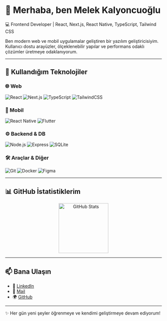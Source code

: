 # 👋 Merhaba, ben Melek Kalyoncuoğlu  

💻 Frontend Developer | React, Next.js, React Native, TypeScript, Tailwind CSS  

Ben modern web ve mobil uygulamalar geliştiren bir yazılım geliştiricisiyim.  
Kullanıcı dostu arayüzler, ölçeklenebilir yapılar ve performans odaklı çözümler üretmeye odaklanıyorum.  

---

## 🚀 Kullandığım Teknolojiler

### 🌐 Web
![React](https://img.shields.io/badge/React-61DBFB?style=for-the-badge&logo=react&logoColor=black)
![Next.js](https://img.shields.io/badge/Next.js-000000?style=for-the-badge&logo=nextdotjs&logoColor=white)
![TypeScript](https://img.shields.io/badge/TypeScript-007ACC?style=for-the-badge&logo=typescript&logoColor=white)
![TailwindCSS](https://img.shields.io/badge/TailwindCSS-38B2AC?style=for-the-badge&logo=tailwindcss&logoColor=white)

### 📱 Mobil
![React Native](https://img.shields.io/badge/React%20Native-61DBFB?style=for-the-badge&logo=react&logoColor=black)
![Flutter](https://img.shields.io/badge/Flutter-02569B?style=for-the-badge&logo=flutter&logoColor=white)

### ⚙️ Backend & DB
![Node.js](https://img.shields.io/badge/Node.js-339933?style=for-the-badge&logo=nodedotjs&logoColor=white)
![Express](https://img.shields.io/badge/Express-000000?style=for-the-badge&logo=express&logoColor=white)
![SQLite](https://img.shields.io/badge/SQLite-003B57?style=for-the-badge&logo=sqlite&logoColor=white)

### 🛠️ Araçlar & Diğer
![Git](https://img.shields.io/badge/Git-F05032?style=for-the-badge&logo=git&logoColor=white)
![Docker](https://img.shields.io/badge/Docker-2496ED?style=for-the-badge&logo=docker&logoColor=white)
![Figma](https://img.shields.io/badge/Figma-F24E1E?style=for-the-badge&logo=figma&logoColor=white)

---

## 📊 GitHub İstatistiklerim

<p align="center">
  <img src="https://github-readme-stats.vercel.app/api?username=melekalyoncu&show_icons=true&theme=radical" alt="GitHub Stats" height="160" />
</p>

---

## 📫 Bana Ulaşın

- 💼 [LinkedIn](https://www.linkedin.com/in/melek-kalyoncuoğlu-4a17b3229/)  
- 📧 [Mail](mailto:melekalyoncuoglu2003@gmail.com)  
- 🌍 [GitHub](https://github.com/melekalyoncu)  

---
✨ Her gün yeni şeyler öğrenmeye ve kendimi geliştirmeye devam ediyorum!
